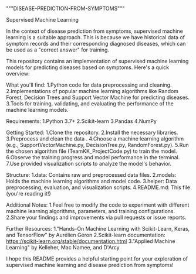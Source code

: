 """DISEASE-PREDICTION-FROM-SYMPTOMS"""

Supervised Machine Learning

In the context of disease prediction from symptoms, supervised machine learning is a suitable approach. This is because we have historical data of symptom records and their corresponding diagnosed diseases, which can be used as a "correct answer" for training.

This repository contains an implementation of supervised machine learning models for predicting diseases based on symptoms. Here's a quick overview:

What you'll find:
1.Python code for data preprocessing and cleaning.
2.Implementations of popular machine learning algorithms like Random Forest, Decision Trees and Support Vector Machine for predicting diseases.
3.Tools for training, validating, and evaluating the performance of the machine learning models.

Requirements:
1.Python 3.7+
2.Scikit-learn
3.Pandas
4.NumPy

Getting Started:
1.Clone the repository.
2.Install the necessary libraries.
3.Preprocess and clean the data .
4.Choose a machine learning algorithm (e.g., SupportVectorMachine.py, DecisionTree.py, RandomForest.py).
5.Run the chosen algorithm file (TeamKK_ProjectCode.py) to train the model.
6.Observe the training progress and model performance in the terminal.
7.Use provided visualization scripts to analyze the model's behavior.

Structure:
1.data: Contains raw and preprocessed data files.
2.models: Holds the machine learning algorithms and model code.
3.helper: Data preprocessing, evaluation, and visualization scripts.
4.README.md: This file (you're reading it!)

Additional Notes:
1.Feel free to modify the code to experiment with different machine learning algorithms, parameters, and training configurations.
2.Share your findings and improvements via pull requests or issue reports.

Further Resources:
1."Hands-On Machine Learning with Scikit-Learn, Keras, and TensorFlow" by Aurélien Géron
2.Scikit-learn documentation: https://scikit-learn.org/stable/documentation.html
3."Applied Machine Learning" by Kelleher, Mac Namee, and D'Arcy

I hope this README provides a helpful starting point for your exploration of supervised machine learning and disease prediction from symptoms!
